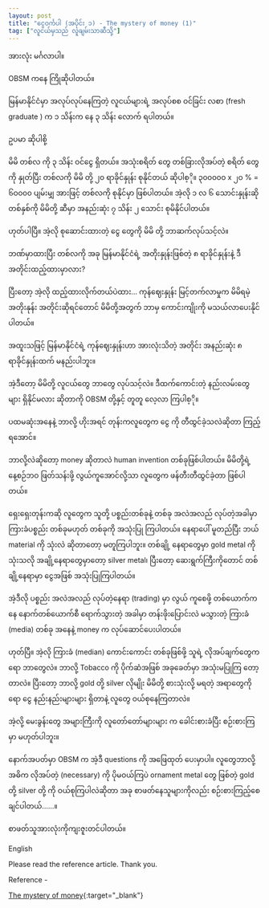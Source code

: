 ```yaml
---
layout: post
title: "ငွေဝင်္ကပါ (အပိုင်း ၁) - The mystery of money (1)"
tag: ["လူငယ်မှသည် လူချမ်းသာဆီသို့"]
---
```


အားလုံး မင်္ဂလာပါ။

OBSM ကနေ ကြိုဆိုပါတယ်။

မြန်မာနိုင်ငံမှာ အလုပ်လုပ်နေကြတဲ့ လူငယ်များရဲ့ အလုပ်စစ ဝင်ခြင်း လစာ (fresh graduate ) က ၁ သိန်းက နေ ၃ သိန်း လောက် ရပါတယ်။

ဥပမာ ဆိုပါစို့

မိမိ တစ်လ ကို ၃ သိန်း ဝင်ငွေ ရှိတယ်။ အသုံးစရိတ် တွေ တစ်ခြားလိုအပ်တဲ့ စရိတ် တွေကို နှုတ်ပြီး တစ်လကို မိမိ တို့ ၂၀ ရာခိုင်နှုန်း စုနိုင်တယ် ဆိုပါစ့ို။
၃၀၀၀၀၀ x ၂၀ % = ၆၀၀၀၀ ပျမ်းမျှ အားဖြင့် တစ်လကို စုနိုင်မှာ ဖြစ်ပါတယ်။
အဲ့လို ၁ လ ၆ သောင်းနှုန်းဆို တစ်နှစ်ကို မိမိတို့ ဆီမှာ အနည်းဆုံး ၇ သိန်း ၂ သောင်း စုမိနိုင်ပါတယ်။

<!-- more -->

ဟုတ်ပါပြီ။ အဲ့လို စုဆောင်းထားတဲ့ ငွေ တွေကို မိမိ တို့ ဘာဆက်လုပ်သင့်လဲ။

ဘဏ်မှာထားပြီး တစ်လကို အခု မြန်မာနိုင်ငံရဲ့ အတိုးနှုန်းဖြစ်တဲ့ ၈ ရာခိုင်နှုန်းနဲ့ ဒီအတိုင်းထည့်ထားမှာလား?

ပြီးတော့ အဲ့လို ထည့်ထားလိုက်တယ်ပဲထား… ကုန်ဈေးနှုန်း မြင့်တက်လာမှုက မိမိရမဲ့ အတိုးနုန်း အတိုင်းဆိုရင်တောင် မိမိတို့အတွက် ဘာမှ ကောင်းကျိုးကို မသယ်လာပေးနိုင်ပါတယ်။

အထူးသဖြင့် မြန်မာနိုင်ငံရဲ့ ကုန်ဈေးနှုန်းဟာ အားလုံးသိတဲ့ အတိုင်း အနည်းဆုံး ၈ ရာခိုင်နှုန်းထက် မနည်းပါဘူး။

အဲ့ဒီတော့ မိမိတို့ လူငယ်တွေ ဘာတွေ လုပ်သင့်လဲ။ ဒီထက်ကောင်းတဲ့ နည်းလမ်းတွေများ ရှိနိုင်မလား ဆိုတာကို OBSM တို့နှင့် တူတူ လေ့လာ ကြပါစ့ို။

ပထမဆုံးအနေနဲ့ ဘာလို့ ဟိုးအရင် တုန်းကလူတွေက ငွေ ကို တီထွင်ခဲ့သလဲဆိုတာ ကြည့်ရအောင်။

ဘာလို့လဲဆိုတော့ money ဆိုတာလဲ human invention တစ်ခုဖြစ်ပါတယ်။
မိမိတို့ရဲ့ နေ့စဉ်ဘဝ ဖြတ်သန်းဖို့ လွယ်ကူအောင်လို့သာ လူတွေက ဖန်တီးတီထွင်ခဲ့တာ ဖြစ်ပါတယ်။

ရှေးရှေးတုန်းကဆို လူတွေက သူတို့ ပစ္စည်းတစ်ခုနဲ့ တစ်ခု အလဲအလည် လုပ်တဲ့အခါမှာ ကြားခံပစ္စည်း တစ်ခုမဟုတ် တစ်ခုကို အသုံးပြု ကြပါတယ်။
နေရာပေါ် မူတည်ပြီး ဘယ် material ကို သုံးလဲ ဆိုတာတော့ မတူကြပါဘူး။ တစ်ချို့ နေရာတွေမှာ gold metal ကို သုံးသလို အချို့နေရာတွေမှာတော့ silver metal၊
ပြီးတော့ ဆေးရွက်ကြီးကိုတောင် တစ်ချို့နေရာမှာ ငွေအဖြစ် အသုံးပြုကြပါတယ်။

အဲ့ဒီလို ပစ္စည်း အလဲအလည် လုပ်တဲ့နေရာ (trading) မှာ လွယ် ကူစေဖို့ တစ်ယောက်ကနေ နောက်တစ်ယောက်စီ ရောက်သွားတဲ့ အခါမှာ တန်းဖိုးပြောင်းလဲ မသွားတဲ့ ကြားခံ (media) တစ်ခု အနေနဲ့ money က လုပ်ဆောင်ပေးပါတယ်။

ဟုတ်ပြီ။ အဲ့လို ကြားခံ (median) ကောင်းကောင်း တစ်ခုဖြစ်ဖို့ သူရဲ့ လိုအပ်ချက်တွေကရော ဘာတွေလဲ။ ဘာလို့
Tobacco ကို ပိုက်ဆံအဖြစ် အခုခေတ်မှာ အသုံးမပြုကြ တော့တာလဲ။ ပြီးတော့ ဘာလို့ gold တို့ silver လိုမျိုး မိမိတို့ စားသုံးလို့ မရတဲ့ အရာတွေကိုရော ငွေ နည်းနည်းများများ ရှိတာနဲ့ လူတွေ ဝယ်စုနေကြတာလဲ။

အဲ့လို့ မေးခွန်းတွေ အများကြီးကို လူတော်တော်များများ က ခေါင်းစားခံပြီး စဉ်းစားကြမှာ မဟုတ်ပါဘူး။

နောက်အပတ်မှာ OBSM က အဲ့ဒီ questions ကို အဖြေထုတ် ပေးမှာပါ။ လူတွေဘာလို့ အဓိက လိုအပ်တဲ့ (necessary) ကို ပိုမဝယ်ကြပဲ ornament metal တွေ ဖြစ်တဲ့ gold တို့ silver တို့ ကို ဝယ်စုကြပါလဲဆိုတာ အခု စာဖတ်နေသူများကိုလည်း စဉ်းစားကြည့်စေချင်ပါတယ်......။

စာဖတ်သူအားလုံးကိုကျးဇူးတင်ပါတယ်။


English

Please read the reference article. Thank you.

Reference -

[The mystery of money](https://drive.google.com/file/d/1cGWJty0yCohcvRLBCXoWM4E0Ysp5HvJA/view?fbclid=IwAR1oTf2UpuhdrnjWsIxw8G28npWl4vAosYEnee3m591rWXRzQpht2mu__aY){:target="_blank"}
